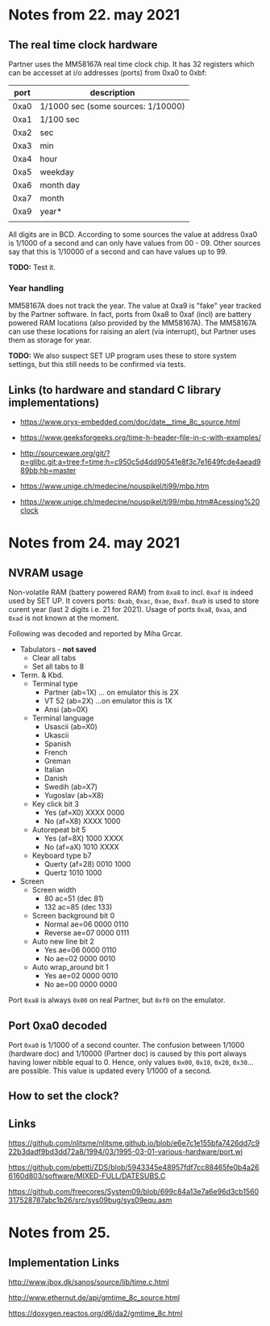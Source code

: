 # Notes from 22. may 2021

## The real time clock hardware

Partner uses the MM58167A real time clock chip. It has 32 registers which can be
accesset at i/o addresses (ports) from 0xa0 to 0xbf:

| port | description |
|------|-------------------------------------|
| 0xa0 | 1/1000 sec (some sources: 1/10000) |
| 0xa1 | 1/100 sec |
| 0xa2 | sec |
| 0xa3 | min |
| 0xa4 | hour |
| 0xa5 | weekday |
| 0xa6 | month day |
| 0xa7 | month |
| 0xa9 | year* |
|||

All digits are in BCD. According to some sources the value at address 0xa0
is 1/1000 of a second and can only have values from 00 - 09. Other sources
say that this is 1/10000 of a second and can have values up to 99.

**TODO:** Test it.

### Year handling

MM58167A does not track the year. The value at 0xa9 is "fake" year tracked
by the Partner software. In fact, ports from 0xa8 to 0xaf (incl) are battery
powered RAM locations (also provided by the MM58167A). The MM58167A can use
these locations for raising an alert (via interrupt), but Partner uses them
as storage for year.

**TODO:** We also suspect SET UP program uses these to store system 
settings, but this still needs to be confirmed via tests.

## Links (to hardware and standard C library implementations)

 *  https://www.oryx-embedded.com/doc/date__time_8c_source.html
 
 *  https://www.geeksforgeeks.org/time-h-header-file-in-c-with-examples/
    
 *  http://sourceware.org/git/?p=glibc.git;a=tree;f=time;h=c950c5d4dd90541e8f3c7e1649fcde4aead989bb;hb=master
   
 *  https://www.unige.ch/medecine/nouspikel/ti99/mbp.htm
   
 *  https://www.unige.ch/medecine/nouspikel/ti99/mbp.htm#Acessing%20clock


# Notes from 24. may 2021

## NVRAM usage

Non-volatile RAM (battery powered RAM) from `0xa8` to incl. `0xaf` is indeed used by SET UP. It covers ports: `0xab`, `0xac`, `0xae`, `0xaf`. `0xa9` is used to store curent year (last 2 digits i.e. 21 for 2021). Usage of ports `0xa8`, `0xaa`, and `0xad` is not known at the moment.

Following was decoded and reported by Miha Grcar.

 * Tabulators - **not saved**
     + Clear all tabs
     + Set all tabs to 8
 * Term. & Kbd. 
     + Terminal type
		- Partner (ab=1X) ... on emulator this is 2X
		- VT 52 (ab=2X) ...on emulator this is 1X
		- Ansi (ab=0X)
     + Terminal language
		- Usascii (ab=X0)
		- Ukascii
		- Spanish
		- French
		- Greman
		- Italian
		- Danish
		- Swedih (ab=X7) 
		- Yugoslav (ab=X8)
     + Key click bit 3
		- Yes (af=X0) XXXX 0000
		- No (af=X8)  XXXX 1000
     + Autorepeat bit 5
		- Yes (af=8X) 1000 XXXX
		- No (af=aX)  1010 XXXX
     + Keyboard type      b7 
		- Querty (af=28) 0010 1000
		- Quertz         1010 1000
 * Screen
     + Screen width    
		- 80 ac=51 (dec 81)   
		- 132 ac=85 (dec 133)
     + Screen background bit 0
		- Normal ae=06   0000 0110
		- Reverse ae=07  0000 0111
     + Auto new line bit 2
		- Yes ae=06 0000 0110
		- No ae=02  0000 0010
     + Auto wrap_around  bit 1
		- Yes ae=02  0000 0010
		- No ae=00   0000 0000

Port `0xa8` is always `0x00` on real Partner, but `0xf0` on the emulator.

## Port 0xa0 decoded

Port `0xa0` is 1/1000 of a second counter. The confusion between 1/1000 (hardware doc) and 1/10000 (Partner doc) is caused by this port always having lower nibble 
equal to 0. Hence, only values `0x00`, `0x10`, `0x20`, `0x30`... are possible. This value is updated every 1/1000 of a second.

## How to set the clock?

## Links

https://github.com/nlitsme/nlitsme.github.io/blob/e6e7c1e155bfa7426dd7c922b3dadf9bd3dd72a8/1994/03/1995-03-01-various-hardware/port.wj

https://github.com/pbetti/ZDS/blob/5943345e48957fdf7cc88465fe0b4a266160d803/software/MIXED-FULL/DATESUBS.C

https://github.com/freecores/System09/blob/699c84a13e7a6e96d3cb1560317528787abc1b26/src/sys09bug/sys09equ.asm

# Notes from 25.

## Implementation Links

http://www.jbox.dk/sanos/source/lib/time.c.html

http://www.ethernut.de/api/gmtime_8c_source.html

https://doxygen.reactos.org/d6/da2/gmtime_8c.html

